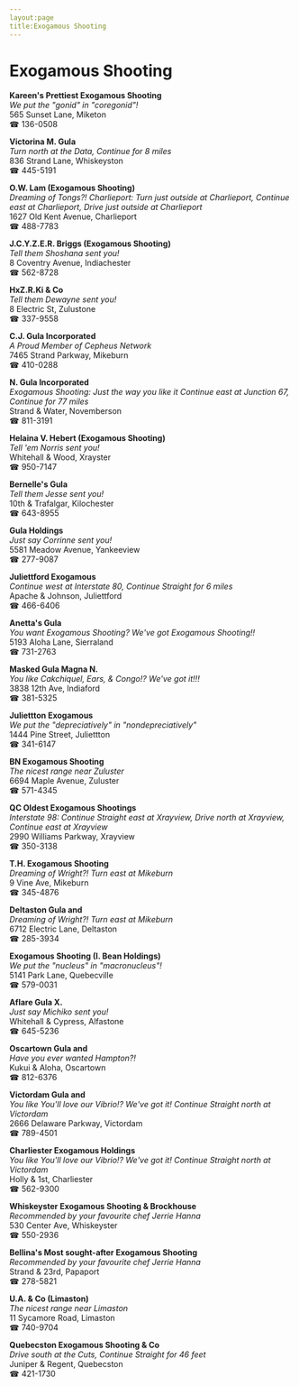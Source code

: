 ```yaml
---
layout:page
title:Exogamous Shooting
---
```

# Exogamous Shooting

**Kareen's Prettiest Exogamous Shooting**  
_We put the "gonid" in "coregonid"!_  
565 Sunset Lane, Miketon  
☎ 136-0508



**Victorina M. Gula**  
_Turn north at the Data, Continue for 8 miles_  
836 Strand Lane, Whiskeyston  
☎ 445-5191



**O.W. Lam (Exogamous Shooting)**  
_Dreaming of Tongs?! 
Charlieport: Turn just outside at Charlieport, Continue east at Charlieport, Drive just outside at Charlieport_  
1627 Old Kent Avenue, Charlieport  
☎ 488-7783



**J.C.Y.Z.E.R. Briggs (Exogamous Shooting)**  
_Tell them Shoshana sent you!_  
8 Coventry Avenue, Indiachester  
☎ 562-8728



**HxZ.R.Ki & Co**  
_Tell them Dewayne sent you!_  
8 Electric St, Zulustone  
☎ 337-9558



**C.J. Gula Incorporated**  
_A Proud Member of Cepheus Network_  
7465 Strand Parkway, Mikeburn  
☎ 410-0288



**N. Gula Incorporated**  
_Exogamous Shooting: Just the way you like it 
Continue east at Junction 67, Continue for 77 miles_  
Strand & Water, Novemberson  
☎ 811-3191



**Helaina V. Hebert (Exogamous Shooting)**  
_Tell 'em Norris sent you!_  
Whitehall & Wood, Xrayster  
☎ 950-7147



**Bernelle's Gula**  
_Tell them Jesse sent you!_  
10th & Trafalgar, Kilochester  
☎ 643-8955



**Gula Holdings**  
_Just say Corrinne sent you!_  
5581 Meadow Avenue, Yankeeview  
☎ 277-9087



**Juliettford Exogamous**  
_Continue west at Interstate 80, Continue Straight for 6 miles_  
Apache & Johnson, Juliettford  
☎ 466-6406



**Anetta's Gula**  
_You want Exogamous Shooting? We've got Exogamous Shooting!!_  
5193 Aloha Lane, Sierraland  
☎ 731-2763



**Masked Gula Magna N.**  
_You like Cakchiquel, Ears, & Congo!? We've got it!!!_  
3838 12th Ave, Indiaford  
☎ 381-5325



**Juliettton Exogamous**  
_We put the "depreciatively" in "nondepreciatively"_  
1444 Pine Street, Juliettton  
☎ 341-6147



**BN Exogamous Shooting**  
_The nicest range near Zuluster_  
6694 Maple Avenue, Zuluster  
☎ 571-4345



**QC Oldest Exogamous Shootings**  
_Interstate 98: Continue Straight east at Xrayview, Drive north at Xrayview, Continue east at Xrayview_  
2990 Williams Parkway, Xrayview  
☎ 350-3138



**T.H. Exogamous Shooting**  
_Dreaming of Wright?! 
Turn east at Mikeburn_  
9 Vine Ave, Mikeburn  
☎ 345-4876



**Deltaston Gula and**  
_Dreaming of Wright?! 
Turn east at Mikeburn_  
6712 Electric Lane, Deltaston  
☎ 285-3934



**Exogamous Shooting (I. Bean Holdings)**  
_We put the "nucleus" in "macronucleus"!_  
5141 Park Lane, Quebecville  
☎ 579-0031



**Aflare Gula X.**  
_Just say Michiko sent you!_  
Whitehall & Cypress, Alfastone  
☎ 645-5236



**Oscartown Gula and**  
_Have you ever wanted Hampton?!_  
Kukui & Aloha, Oscartown  
☎ 812-6376



**Victordam Gula and**  
_You like You'll love our Vibrio!? We've got it! 
Continue Straight north at Victordam_  
2666 Delaware Parkway, Victordam  
☎ 789-4501



**Charliester Exogamous Holdings**  
_You like You'll love our Vibrio!? We've got it! 
Continue Straight north at Victordam_  
Holly & 1st, Charliester  
☎ 562-9300



**Whiskeyster Exogamous Shooting & Brockhouse**  
_Recommended by your favourite chef Jerrie Hanna_  
530 Center Ave, Whiskeyster  
☎ 550-2936



**Bellina's Most sought-after Exogamous Shooting**  
_Recommended by your favourite chef Jerrie Hanna_  
Strand & 23rd, Papaport  
☎ 278-5821



**U.A. & Co (Limaston)**  
_The nicest range near Limaston_  
11 Sycamore Road, Limaston  
☎ 740-9704



**Quebecston Exogamous Shooting & Co**  
_Drive south at the Cuts, Continue Straight for 46 feet_  
Juniper & Regent, Quebecston  
☎ 421-1730



